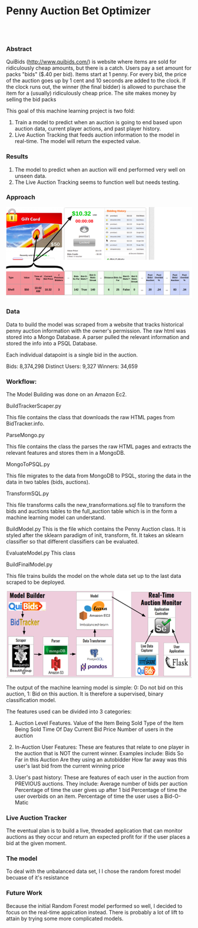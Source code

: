 # Penny Auction Bet Optimizer  
<br><br>
### Abstract

QuiBids (http://www.quibids.com/) is website where items are sold for ridiculously cheap amounts, but there is a catch.  Users pay a set amount for packs "bids" ($.40 per bid).  Items start at 1 penny.  For every bid, the price of the auction goes up by 1 cent and 10 seconds are added to the clock. If the clock runs out, the winner (the final bidder) is allowed to purchase the item for a (usually) ridiculously cheap price.  The site makes money by selling the bid packs

This goal of this machine learning project is two fold:

  1) Train a model to predict when an auction is going to end based upon auction data, current player actions, and past player history.
  2) Live Auction Tracking that feeds auction information to the model in real-time.  The model will return the expected value.
  
### Results

  1) The model to predict when an auction will end performed very well on unseen data. 
  2) The Live Auction Tracking seems to function well but needs testing.
  
### Approach

![image](https://github.com/pkgalea/PennyAuction/blob/master/images/auctionlevel.png)
  
### Data

Data to build the model was scraped from a website that tracks historical penny auction information with the owner's permission.  The raw html was stored into a Mongo Database.  A parser pulled the relevant information and stored the info into a PSQL Database.  

Each individual datapoint is a single bid in the auction. 

Bids: 8,374,298
Distinct Users: 9,327
Winners: 34,659

### Workflow:

The Model Building was done on an Amazon Ec2.

BuildTrackerScaper.py

This file contains the class that downloads the raw HTML pages from BidTracker.info.

ParseMongo.py

This file contains the class the parses the raw HTML pages and extracts the relevant features and stores them in a MongoDB.

MongoToPSQL.py

This file migrates to the data from MongoDB to PSQL, storing the data in the data in two tables (bids, auctions).

TransformSQL.py 

This file transforms calls the new_transformations.sql file to transform the bids and auctions tables to the full_auction table which is in the form a machine learning model can understand.

BuildModel.py
This is the file which contains the Penny Auction class.  It is styled after the sklearn paradigm of init, transform, fit.  It takes an sklearn classifier so that different classifiers can be evaluated.

EvaluateModel.py
This class 

BuildFinalModel.py

This file trains builds the model on the whole data set up to the last data scraped to be deployed.


![image](https://github.com/pkgalea/PennyAuction/blob/master/images/workflow.png)


The output of the machine learning model is simple:  0: Do not bid on this auction,  1: Bid on this auction.  It is therefore a supervised, binary classification model. 


The features used can be divided into 3 categories:

1) Auction Level Features.
       Value of the Item Being Sold
       Type of the Item Being Sold
       Time Of Day
       Current Bid Price
       Number of users in the auction
       
2) In-Auction User Features:
       These are features that relate to one player in the auction that is NOT the current winner.  Examples include:
       Bids So Far in this Auction
       Are they using an autobidder
       How far away was this user's last bid from the current winning price
 
3) User's past history:
       These are features of each user in the auction from PREVIOUS auctions.  They include:
       Average number of bids per auction
       Percentage of time the user gives up after 1 bid
       Percentage of time the user overbids on an item.
       Percentage of time the user uses a Bid-O-Matic
      


### Live Auction Tracker

The eventual plan is to build a live, threaded application that can monitor auctions as they occur and return an expected profit for if the user places a bid at the given moment. 


### The model

To deal with the unbalanced data set, I I chose the random forest model becuase of it's resistance

### Future Work

Because the initial Random Forest model performed so well, I decided to focus on the real-time appication instead.  There is probably a lot of lift to attain by trying some more complicated models.  



